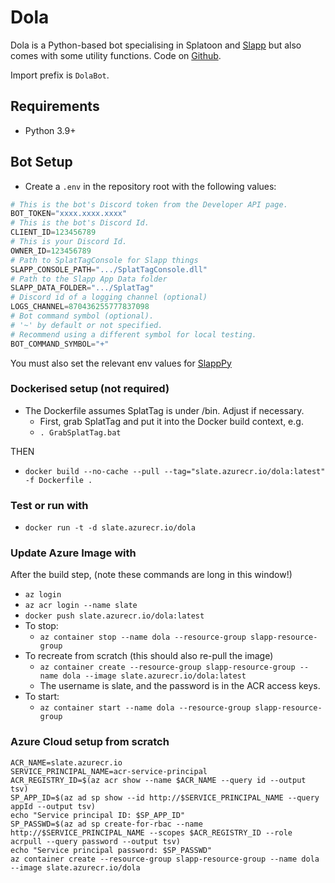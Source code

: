 # Dola
Dola is a Python-based bot specialising in Splatoon and [Slapp](https://github.com/kjhf/SplatTag) but also comes with some utility functions.
Code on [Github](https://github.com/kjhf/DolaBot).

Import prefix is `DolaBot`.

## Requirements
- Python 3.9+

## Bot Setup
* Create a `.env` in the repository root with the following values:

```py
# This is the bot's Discord token from the Developer API page.
BOT_TOKEN="xxxx.xxxx.xxxx"
# This is the bot's Discord Id.
CLIENT_ID=123456789
# This is your Discord Id.
OWNER_ID=123456789
# Path to SplatTagConsole for Slapp things
SLAPP_CONSOLE_PATH=".../SplatTagConsole.dll"
# Path to the Slapp App Data folder
SLAPP_DATA_FOLDER=".../SplatTag"
# Discord id of a logging channel (optional)
LOGS_CHANNEL=870436255777837098
# Bot command symbol (optional). 
# '~' by default or not specified.
# Recommend using a different symbol for local testing.
BOT_COMMAND_SYMBOL="+"
```

You must also set the relevant env values for [SlappPy](https://github.com/kjhf/SlappPy)

### Dockerised setup (not required)
* The Dockerfile assumes SplatTag is under /bin. Adjust if necessary.
  * First, grab SplatTag and put it into the Docker build context, e.g.
  * `. GrabSplatTag.bat`
  
THEN
* `docker build --no-cache --pull --tag="slate.azurecr.io/dola:latest" -f Dockerfile .`

### Test or run with 
* `docker run -t -d slate.azurecr.io/dola`

### Update Azure Image with
After the build step, (note these commands are long in this window!)
* `az login`
* `az acr login --name slate`
* `docker push slate.azurecr.io/dola:latest`
* To stop:
  * `az container stop --name dola --resource-group slapp-resource-group`
* To recreate from scratch (this should also re-pull the image)
  * `az container create --resource-group slapp-resource-group --name dola --image slate.azurecr.io/dola:latest`
  * The username is slate, and the password is in the ACR access keys.
* To start:
  * `az container start --name dola --resource-group slapp-resource-group`

### Azure Cloud setup from scratch
```shell
ACR_NAME=slate.azurecr.io
SERVICE_PRINCIPAL_NAME=acr-service-principal
ACR_REGISTRY_ID=$(az acr show --name $ACR_NAME --query id --output tsv)
SP_APP_ID=$(az ad sp show --id http://$SERVICE_PRINCIPAL_NAME --query appId --output tsv)
echo "Service principal ID: $SP_APP_ID"
SP_PASSWD=$(az ad sp create-for-rbac --name http://$SERVICE_PRINCIPAL_NAME --scopes $ACR_REGISTRY_ID --role acrpull --query password --output tsv)
echo "Service principal password: $SP_PASSWD"
az container create --resource-group slapp-resource-group --name dola --image slate.azurecr.io/dola
```